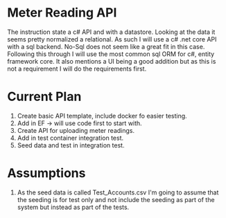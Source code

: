 # Meter Reading API

The instruction state a c# API and with a datastore.
Looking at the data it seems pretty normalized a relational.
As such I will use a c# .net core API with a sql backend. No-Sql does not seem like a great fit in this case.
Following this through I will use the most common sql ORM for c#, entity framework core.
It also mentions a UI being a good addition but as this is not a requirement I will do the requirements first.

# Current Plan

1. Create basic API template, include docker fo easier testing.
1. Add in EF -> will use code first to start with.
1. Create API for uploading meter readings.
1. Add in test container integration test.
1. Seed data and test in integration test.

# Assumptions

1. As the seed data is called Test_Accounts.csv I'm going to assume that the seeding is for test only and not include the seeding as part of the system but instead as part of the tests.

